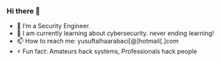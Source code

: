 ### Hi there 👋

- 🔭 I’m a Security Engineer.
- 🌱 I am currently learning about cybersecurity. never ending learning!
- 📫 How to reach me: yusuftalhaarabaci[@]hotmail[.]com
- ⚡ Fun fact: Amateurs hack systems, Professionals hack people
